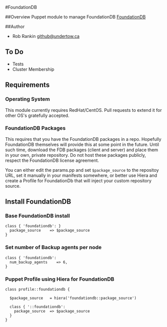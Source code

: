 #FoundationDB

##Overview
Puppet module to manage FoundationDB [FoundationDB](https://foundationdb.com/)

##Author
* Rob Rankin <github@undertow.ca>

## To Do
* Tests
* Cluster Membership

## Requirements

### Operating System
This module currently requires RedHat/CentOS.  Pull requests to extend it for other OS's gratefully accepted.

### FoundationDB Packages
This requires that you have the FoundationDB packages in a repo.  Hopefully FoundationDB themselves will provide this at some point in the future.  Until such time, download the FDB packages (client and server) and place them in your own, private repository.  Do not host these packages publicly, respect the FoundationDB license agreement.

You can either edit the params.pp and set `$package_source` to the repositoy URL, set it manually in your manifests somewhere, or better use Hiera and create a Profile for FoundationDb that will inject your custom repository source.

## Install FoundationDB

### Base FoundationDB install
```
class { 'foundationdb': }
  package_source    => $package_source
}
```

### Set number of Backup agents per node

```
class { 'foundationdb':
  num_backup_agents    => 6,
}
```

### Puppet Profile using Hiera for FoundationDB

```
class profile::foundationdb {

  $package_source   = hiera('foundationdb::package_source')

  class { '::foundationdb':
    package_source  => $package_source
  }
}
```
